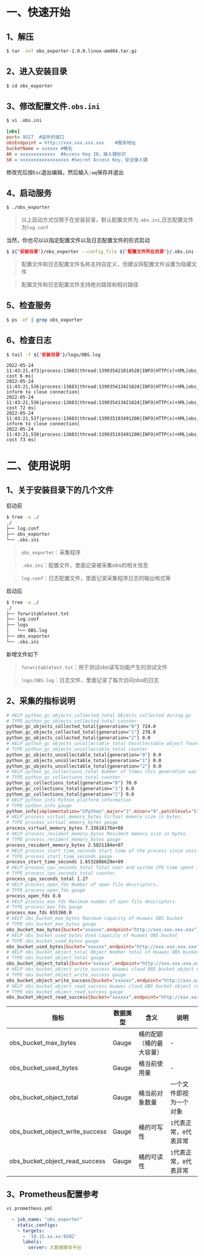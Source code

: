 # 一、快速开始
## 1、解压
```bash
$ tar -xvf obs_exporter-1.0.0.linux-amd64.tar.gz
```
## 2、进入安装目录
```bash
$ cd obs_exporter
```
## 3、修改配置文件`.obs.ini`
```bash
$ vi .obs.ini
```
```ini
[obs]
port= 9527  #监听的端口
obsEndpoint = http://xxx.xxx.xxx.xxx    #服务地址
bucketName = xxxxxx #桶名
AK = xxxxxxxxxxxxx  #Access Key ID，接入键标识
SK = xxxxxxxxxxxxxxxxxx #Secret Access Key，安全接入键
```
修改完后按`Esc`退出编辑，然后输入`:wq`保存并退出
## 4、启动服务
```bash
$ ./obs_exporter
```
>以上启动方式仅限于在安装目录，默认配置文件为`.obs.ini`,日志配置文件为`log.conf`

当然，你也可以以指定配置文件以及日志配置文件的形式启动
```bash
$ ${'安装目录'}/obs_exporter --config_file ${'配置文件所在目录'}/.obs.ini --log_config ${'日志配置文件所在目录'}/log.conf
```
>配置文件和日志配置文件名称支持自定义，但建议将配置文件设置为隐藏文件

>配置文件和日志配置文件支持绝对路径和相对路径
## 5、检查服务
```bash
$ ps -ef | grep obs_exporter
```
## 6、检查日志
```bash
$ tail -f ${'安装目录'}/logs/OBS.log
```
```log
2022-05-24 11:43:21,473|process:13683|thread:139935421814528|INFO|HTTP(s)+XML|obs_logger|_wrapperFinally,97|getObject cost 6 ms|
2022-05-24 11:43:21,536|process:13683|thread:139935413421824|INFO|HTTP(s)+XML|obs_logger|do_close,358|server inform to close connection|
2022-05-24 11:43:21,536|process:13683|thread:139935413421824|INFO|HTTP(s)+XML|obs_logger|_wrapperFinally,97|getBucketStorageInfo cost 72 ms|
2022-05-24 11:43:21,537|process:13683|thread:139935193491200|INFO|HTTP(s)+XML|obs_logger|do_close,358|server inform to close connection|
2022-05-24 11:43:21,538|process:13683|thread:139935193491200|INFO|HTTP(s)+XML|obs_logger|_wrapperFinally,97|putContent cost 73 ms|
```
# 二、使用说明
## 1、关于安装目录下的几个文件
启动前
```bash
$ tree -a ./
./
├── log.conf
├── obs_exporter
└── .obs.ini
```
>`obs_exporter`：采集程序

>`.obs.ini`：配置文件，里面记录被采集obs的相关信息

>`log.conf`：日志配置文件，里面记录采集程序日志的输出格式等

启动后
```bash
$ tree -a ./
./
├── forwritabletest.txt
├── log.conf
├── logs
│   └── OBS.log
├── obs_exporter
└── .obs.ini
```
新增文件如下
>`forwritabletest.txt`：用于测试obs读写功能产生的测试文件

>`logs/OBS.log`：日志文件，里面记录了每次访问obs的日志

## 2、采集的指标说明
```bash
# HELP python_gc_objects_collected_total Objects collected during gc
# TYPE python_gc_objects_collected_total counter
python_gc_objects_collected_total{generation="0"} 724.0
python_gc_objects_collected_total{generation="1"} 278.0
python_gc_objects_collected_total{generation="2"} 0.0
# HELP python_gc_objects_uncollectable_total Uncollectable object found during GC
# TYPE python_gc_objects_uncollectable_total counter
python_gc_objects_uncollectable_total{generation="0"} 0.0
python_gc_objects_uncollectable_total{generation="1"} 0.0
python_gc_objects_uncollectable_total{generation="2"} 0.0
# HELP python_gc_collections_total Number of times this generation was collected
# TYPE python_gc_collections_total counter
python_gc_collections_total{generation="0"} 70.0
python_gc_collections_total{generation="1"} 6.0
python_gc_collections_total{generation="2"} 0.0
# HELP python_info Python platform information
# TYPE python_info gauge
python_info{implementation="CPython",major="3",minor="9",patchlevel="5",version="3.9.5"} 1.0
# HELP process_virtual_memory_bytes Virtual memory size in bytes.
# TYPE process_virtual_memory_bytes gauge
process_virtual_memory_bytes 7.33618176e+08
# HELP process_resident_memory_bytes Resident memory size in bytes.
# TYPE process_resident_memory_bytes gauge
process_resident_memory_bytes 2.5821184e+07
# HELP process_start_time_seconds Start time of the process since unix epoch in seconds.
# TYPE process_start_time_seconds gauge
process_start_time_seconds 1.6532886629e+09
# HELP process_cpu_seconds_total Total user and system CPU time spent in seconds.
# TYPE process_cpu_seconds_total counter
process_cpu_seconds_total 1.27
# HELP process_open_fds Number of open file descriptors.
# TYPE process_open_fds gauge
process_open_fds 8.0
# HELP process_max_fds Maximum number of open file descriptors.
# TYPE process_max_fds gauge
process_max_fds 655360.0
# HELP obs_bucket_max_bytes Maximum capacity of Huawei OBS bucket
# TYPE obs_bucket_max_bytes gauge
obs_bucket_max_bytes{bucket="xxxxxx",endpoint="http://xxx.xxx.xxx.xxx"} 5.36870912e+011
# HELP obs_bucket_used_bytes Used capacity of Huawei OBS bucket
# TYPE obs_bucket_used_bytes gauge
obs_bucket_used_bytes{bucket="xxxxxx",endpoint="http://xxx.xxx.xxx.xxx"} 4.309656907e+010
# HELP obs_bucket_object_total Object Number total of Huawei OBS bucket
# TYPE obs_bucket_object_total gauge
obs_bucket_object_total{bucket="xxxxxx",endpoint="http://xxx.xxx.xxx.xxx"} 479615.0
# HELP obs_bucket_object_write_success Huawei cloud OBS bucket object writable
# TYPE obs_bucket_object_write_success gauge
obs_bucket_object_write_success{bucket="xxxxxx",endpoint="http://xxx.xxx.xxx.xxx"} 1.0
# HELP obs_bucket_object_read_success Huawei cloud OBS bucket object readable
# TYPE obs_bucket_object_read_success gauge
obs_bucket_object_read_success{bucket="xxxxxx",endpoint="http://xxx.xxx.xxx.xxx"} 1.0
```
| 指标                 |数据类型    | 含义              | 说明            |
| -------------------- | ---------- | ---------------- | ---------------- |
| obs_bucket_max_bytes |  Gauge     |桶的配额（桶的最大容量） | - |
| obs_bucket_used_bytes |  Gauge    |桶当前使用量 | - |
| obs_bucket_object_total |  Gauge    |桶当前对象数量 | 一个文件即视为一个对象 |
| obs_bucket_object_write_success |  Gauge    |桶的可写性 | `1`代表正常，`0`代表异常 |
| obs_bucket_object_read_success |  Gauge    |桶的可读性 | `1`代表正常，`0`代表异常 |
## 3、Prometheus配置参考
```bash
vi prometheus.yml
```
```yaml
  - job_name: "obs_exporter"
    static_configs:
    - targets:
      - '19.15.xx.xx:9202'
      labels:
        server: 大数据服务平台
```
